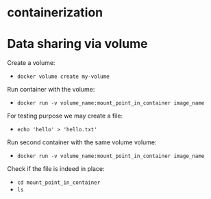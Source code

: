 # containerization


# Data sharing via volume

Create a volume:

*  `docker volume create my-volume`

Run container with the volume:

*  `docker run -v volume_name:mount_point_in_container image_name`

For testing purpose we may create a file:

*  `echo 'hello' > 'hello.txt'`

Run second container with the same volume volume:

*  `docker run -v volume_name:mount_point_in_container image_name`

Check if the file is indeed in place:

*  `cd mount_point_in_container`
*  `ls` 
